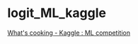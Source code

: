 # logit_ML_kaggle
[What's cooking - Kaggle : ML competition](https://www.kaggle.com/c/whats-cooking)
